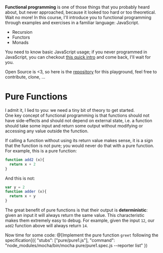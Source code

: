 **Functional programming** is one of those things that you probably heard about, but never approached, because it looked too hard or too theoretical. Wait no more! In this course, I'll introduce you to functional programming through examples and exercises in a familiar language: JavaScript.  

- Recursion
- Functors
- Monads

You need to know basic JavaScript usage; if you never programmed in JavaScript, you can checkout [this quick intro](https://learnxinyminutes.com/docs/javascript/) and come back, I'll wait for you.

Open Source is <3, so here is the [repository](https://github.com/ZaninAndrea/functional-programming-tutorial) for this playground, feel free to contribute, clone, ...

# Pure Functions  
I admit it, I lied to you: we need a tiny bit of theory to get started.  
One key concept of functional programming is that functions should not have side-effects and should not depend on external state, i.e. a function should take some input and return some output without modifying or accessing any value outside the function.

If calling a function without using its return value makes sense, it is a sign that the function is not pure; you would never do that with a pure function.  
For example, this is a pure function:

``` js
function add2 (x){
  return x + 2
}
```

And this is not:
``` js
var y = 2
function adder (x){
  return x + y
}
```

The great benefit of pure functions is that their output is **deterministic**: given an input it will always return the same value. This characteristic makes them extremely easy to debug. For example, given the input `12`, our `add2` function above  will always return `14`.

Now time for some code:
@[Implement the pure function `greet` following the specification]({ "stubs": ["pure/pure1.js"], "command": "node_modules/mocha/bin/mocha pure/pure1.spec.js --reporter list" })
